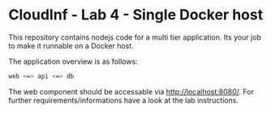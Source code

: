 # CloudInf - Lab 4 - Single Docker host
This repository contains nodejs code for a multi tier application. Its your job to make it runnable on a Docker host.

The application overview is as follows:
```bash
web <=> api <=> db
```

The web component should be accessable via [http://localhost:8080/](http://localhost:8080/). For further requirements/informations have a look at the lab instructions.
